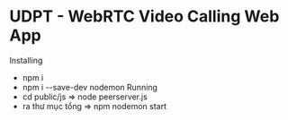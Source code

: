 ﻿# UDPT - WebRTC Video Calling Web App
 Installing 
 - npm i
 - npm i --save-dev nodemon
Running
- cd public/js => node peerserver.js
- ra thư mục tổng => npm nodemon start 
